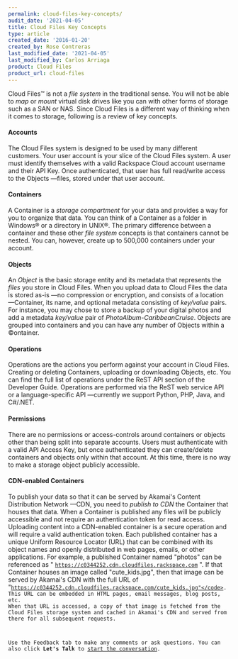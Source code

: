 ```yaml
---
permalink: cloud-files-key-concepts/
audit_date: '2021-04-05'
title: Cloud Files Key Concepts
type: article
created_date: '2016-01-20'
created_by: Rose Contreras
last_modified_date: '2021-04-05'
last_modified_by: Carlos Arriaga
product: Cloud Files
product_url: cloud-files
---
```


Cloud Files&trade; is not a *file system* in the traditional sense. You will not be able to *map* or *mount* virtual disk drives like you can with other forms of storage such as a SAN or NAS. Since Cloud Files is a different way of thinking when it comes to storage, following is a review of key concepts.

#### Accounts

The Cloud Files system is designed to be used by many different customers. Your user account is your slice of the Cloud Files system. A user must identify themselves with a valid Rackspace Cloud account username and their API Key. Once authenticated, that user has full read/write access to the Objects &mdash;files, stored under that user account.

####  Containers

A Container is a *storage compartment* for your data and provides a way for you to organize that data. You can think of a Container as a folder in Windows&reg; or a directory in UNIX&reg;. The primary difference between a container and these other *file system* concepts is that containers cannot be nested. You can, however, create up to 500,000 containers under your account.

#### Objects

An *Object* is the basic storage entity and its metadata that represents the *files* you store in Cloud Files. When you upload data to Cloud Files the data is stored as-is &mdash;no compression or encryption, and consists of a location &mdash;Container, its name, and optional metadata consisting of *key/value* pairs. For instance, you may chose to store a backup of your digital photos and add a metadata *key/value* pair of *PhotoAlbum-CaribbeanCruise*. Objects are grouped into containers and you can have any number of Objects within a ©ontainer.

####  Operations

Operations are the actions you perform against your account in Cloud Files. Creating or deleting Containers, uploading or downloading Objects, etc. You can find the full list of operations under the ReST API section of the Developer Guide. Operations are performed via the ReST web service API or a language-specific API &mdash;currently we support Python, PHP, Java, and C#/.NET.

####  Permissions

There are no permissions or access-controls around containers or objects other than being split into separate accounts. Users must authenticate with a valid API Access Key, but once authenticated they can create/delete containers and objects only within that account. At this time, there is no way to make a storage object publicly accessible.

####  CDN-enabled Containers

To publish your data so that it can be served by Akamai's Content Distribution Network &mdash;CDN, you need to *publish to CDN* the Container that houses that data. When a Container is published any files will be publicly accessible and not require an authentication token for read access. Uploading content into a CDN-enabled container is a secure operation and will require a valid authentication token. Each published container has a unique Uniform Resource Locator (URL) that can be combined with its object names and openly distributed in web pages, emails, or other applications. For example, a published Container named "photos" can be referenced as " <code>https://c0344252.cdn.cloudfiles.rackspace.com</code> ". If that Container houses an image called "cute_kids.jpg", then that image can be served by Akamai's CDN with the full URL of "<code>https://c0344252.cdn.cloudfiles.rackspace.com/cute_kids.jpg"</code>. This URL can be embedded in HTML pages, email messages, blog posts, etc. When that URL is accessed, a copy of that image is fetched from the Cloud Files storage system and cached in Akamai's CDN and served from there for all subsequent requests.

Use the Feedback tab to make any comments or ask questions. You can also click
**Let's Talk** to [start the conversation](https://www.rackspace.com/). 